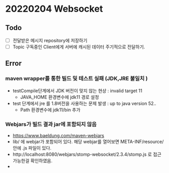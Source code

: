 # 20220204 Websocket


## Todo 
- [ ] 전달받은 메시지 repository에 저장하기
- [ ] Topic 구독중인 Client에게 서버에 캐시된 데이터 주기적으로 전달하기.

## Error
### maven wrapper를 통한 빌드 및 테스트 실패 (JDK,JRE 불일치 )
- testCompile단계에서 JDK 버전이 맞지 않는 현상 : invalid target 11
    - JAVA_HOME 환경변수에 jdk11 경로 설정
- test 단계에서 jre 를 1.8버전을 사용하는 문제 발생 : up to java version 52..
    - Path 환경변수에 jdk11/bin 추가

### Webjars가 빌드 결과 jar에 포함되지 않음
- https://www.baeldung.com/maven-webjars
- lib/ 에 webjar가 포함되어 있다. 해당 webjar를 열어보면 META-INF/resource/ 안에 .js 파일이 있다.
- http://localhost:8080/webjars/stomp-websocket/2.3.4/stomp.js 로 접근 가능한걸 확인하였음.
- <script>로 load시 window.Stomp로 사용 가능하다.


## EchoApp 설계
- Topic은 사계절로 한다. (winter, spring, summer, autumn)
- Client는 하나 이상의 Topic을 Subscribe한다.
- Client에서 destination을 통해 특정 Topic으로 메시지를 보내면 해당 Topic을 구독하고 있는 모든 Client에게 메시지를 전달한다.
- 참고 URL 
  - https://velog.io/@cksal5911/WebSoket-stompJSReact-%EC%B1%84%ED%8C%85-1
  - https://dev-gorany.tistory.com/235
  
## 배경지식
- 웹소켓 Connection을 맺기 전에 Handshake Request를 먼저 수행한다.
  - handshake request의 주요 Headers
    - Upgrade: websocket
    - Connection: Upgrade

- SockJS(Websocket emulation)
  - SockJS는 어플리케이션이 WebSocket API를 사용하도록 허용하지만 브라우저에서 WebSocket을 지원하지 않는 경우에 대안으로 어플리케이션의 코드를 변경할 필요 없이 런타임에 필요할 때 대체하는 것
  - streaming, polling

- STOMP (Simple Text Oriented Messaging Protocol) 
  - 웹소켓 기반 프로토콜로, 일반 텍스트 메시지에 형식을 부여하고 pub/sub 구조로 동작이 가능하게 하는 역할. 
  - @EnableWebSocketMessageBroker를 통해 설정 가능
  - Frame이 통신의 기본 단위임

- 참고 URL 
  - https://dev-gorany.tistory.com/212

## EnableWebSocket
### 주요 Bean 및 role
1. WebSocketHandler
- WebSocketSession, WebSocketMessage 를 전달받아 websocket요청을 처리하는 역할
- Helper Class (org.springframework.web.socket.handler)
  - AbstractWebSocketHandler
  - TextWebSocketHandler
- WebSocketHandlerDecorator : 추가 기능을 위한 Decorator
  - ExceptionWebSocketHandlerDecorator
  - LoggingWebSocketHandlerDecorator
- 주요 메서드
  - afterConnectionEstablished
  - handleMessage
  - handleTransportError
  - afterConnectionClosed
  - supportsPartialMessages : partial Message를 처리할때 사용.. 기본값 false

2. WebSocketSession
   - 역할
     - session 관련 정보 취득(id, uri, handshakeheaders, some attribute, local address, remote address(client), sub-protocol, websocket extension ... etc ) 
     - 메시지 길이 설정
     - 메시지 전송
     - 해당 세션 종료 
   - 주요 메서드
     - getAttributes()
       - On the server side : the map populated initially through a "HandshakeInterceptor"
       - On the client side the map populated via "WebSocketClient" handshake methods.
     - sendMessage()
     - close()
   - WebSocketSessionDecorator
     - 세션 기능 추가를 위한 데코레이터
     - ConcurrentWebSocketSessionDecorator : guarantee only one thread can send messages at a time.

3. CloseStatus (웹소켓 종료상태코드) - 추후 조사
4. WebSocketMessage
   - Helper 클래스 
     - AbstractWebSocketMessage 
   - 주요 subClass
     - TextMessage
     - BinaryMessage
5. HandshakeInterceptor
   - 웹소켓 연결전 Handshake 과정에서 사용할 hook 
   - 주요 메서드 
     - beforeHandshake
     - afterHandshake
   - 주요 Sub Class (org.springframework.web.socket.server.support)
     - HttpSessionHandshakeInterceptor : HttpSession의 정보들을 WebSocketSession의 Attribute로 추가
     - OriginHandshakeInterceptor : SOP를 검사하기 위한 Interceptor
6. WebSocketClient
   - 클라이언트
7. WebSocketHandlerRegistration
  - WebSocketHandler, HandshakeHandler, HandshakeInterceptor을 등록하는 역할

## EnableWebSocketMessageBroker
### 주요 Bean 및 role
1. WebSocketMessageBrokerConfigurer 
  - registerStompEndpoints : STOMP 통신용 WebSocket endpoint를 설정한다. 
    - StompEndpointRegistry : 설정 클래스 
      - addEndPoint()  
      - setErrorHandler()
  - configureMessageBroker : 메시지 브로커를 설정한다. 
    - MessageBrokerRegistry : 설정 클래스
        - setPreservePublishOrder : 메시지의 발행 순서를 지켜서 클라이언트에 전달한다, 성능상 문제가 발생할 수 있다.  
        - setCacheLimit : destination 별 session 정보 cache size를 결정한다.
        - enableSimpleBroker : in memory message broker 사용
        - enableStompBrokerRelay : 서드파티 message broker 사용
  - configureWebSocketTransport : 메시지 전송관련 설정
  - configureClientInboundChannel : client -> application 채널을 설정한다. 실제 운영환경에 맞게 최적화 해주는게 좋다.
  - configureClientOutboundChannel : application -> client 채널을 설정한다. 실제 운영환경에 맞게 최적화 해주는게 좋다.
   
2. SimpleBrokerMessageHandler
   - enableSimpleBroker 적용시 사용되는 메시지 핸들러
   - 역할 1 : keeps track of subscriptions (SubscriptionRegistry)
     - DefaultSubscriptionRegistry
       - 하나의 session에서 여러개의 Topic을 subscribe 가능
       - Subscription, SessionInfo, SessionRegistry 내부클래스를 사용해서 subscriptions 정보를 관리
       - DestinationCache로 Map<String, LinkedMultiValueMap<String, String>> : destination -> [sessionId -> subscriptionId's] 를 캐시 
       - registerSubscription : sessionId, subscriptionId, destination, message
       - unregisterSubscription
   - 역할 2 : sends messages to subscribers.
     - Message Type : org.springframework.messaging.simp.SimpMessageType
     - handleMessageInternal(message)
3. SimpMessagingTemplate 


## 메시지 전달 과정
### org.springframework.messaging.handler.invocation.AbstractMethodMessageHandler
- handle 관련 메서드 호출 순서 
  - handleMessage 
  - handleMessageInternal
  - handleMatch
- argumentResolvers 
  - HandlerMethodArgumentResolverComposite
  - 디폴트 HandlerMethodArgumentResolver 및 대상 파라미터 타입 (debug로 확인, org.springframework.messaging.handler.annotation.support 에 모여있음)
    - HeaderMethodArgumentResolver
      - @Header
    - HeadersMethodArgumentResolver 
      - @Headers Map 
      - MessageHeaders headers
      - MessageHeaderAccessor headerAccessor
    - DestinationVariableMethodArgumentResolver
      - @DestinationVariable
      - mvc의 pathVariable과 비슷함.
      - https://stackoverflow.com/questions/27047310/path-variables-in-spring-websockets-sendto-mapping
    - PrincipalMethodArgumentResolver
      - Principal principal
    - MessageMethodArgumentResolver
      - Message<?> message
    - PayloadMethodArgumentResolver
      - @Payload 
      - 모든 타입 지원
        - PayloadMethodArgumentResolver는 항상 가장 마지막에 등록 되어야 함
      
- returnValueHandlers
  - HandlerMethodReturnValueHandlerComposite
  - 디폴트 HandlerMethodReturnValueHandler 및 지원하는 리턴타입
    - ListenableFutureReturnValueHandler
      - ListenableFuture
    - CompletableFutureReturnValueHandler
      - CompletableFuture
      - CompletionStage
    - SendToMethodReturnValueHandler
      - @SendTo(value="destination Array") PayloadType payload
      - @SendToUser
      - messageTemplate를 통해 리턴 객체를 다시 메시지로 만들어서 Annotation에 명시된 destination에 전달
    - SubscriptionMethodReturnValueHandler
      - @SubscribeMapping (SendTo,SendToUser는 없어야함.)